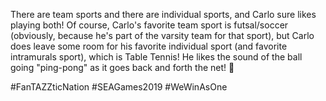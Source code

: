 There are team sports and there are individual sports, and Carlo sure likes playing both! Of course, Carlo's favorite team sport is futsal/soccer (obviously, because he's part of the varsity team for that sport), but Carlo does leave some room for his favorite individual sport (and favorite intramurals sport), which is Table Tennis! He likes the sound of the ball going "ping-pong" as it goes back and forth the net! 🙂

#FanTAZZticNation #SEAGames2019 #WeWinAsOne